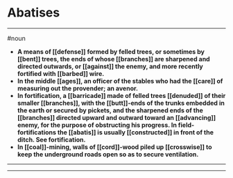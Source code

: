 # Abatises
---
#noun
- **A means of [[defense]] formed by felled trees, or sometimes by [[bent]] trees, the ends of whose [[branches]] are sharpened and directed outwards, or [[against]] the enemy, and more recently fortified with [[barbed]] wire.**
- **In the middle [[ages]], an officer of the stables who had the [[care]] of measuring out the provender; an avenor.**
- **In fortification, a [[barricade]] made of felled trees [[denuded]] of their smaller [[branches]], with the [[butt]]-ends of the trunks embedded in the earth or secured by pickets, and the sharpened ends of the [[branches]] directed upward and outward toward an [[advancing]] enemy, for the purpose of obstructing his progress. In field-fortifications the [[abatis]] is usually [[constructed]] in front of the ditch. See fortification.**
- **In [[coal]]-mining, walls of [[cord]]-wood piled up [[crosswise]] to keep the underground roads open so as to secure ventilation.**
---
---
